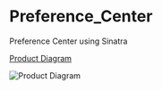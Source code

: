 # Preference_Center
Preference Center using Sinatra 

<a href="https://sendgrid.com" target="_blank">Product Diagram</a>

![Product Diagram](https://marketing-image-production.s3.amazonaws.com/uploads/91600c8dc918e70cd1cb3acb45f355685181829ab86e1a7060010fd667930941262d2a3586eefe58c57c75bc7213506fd24863a57d4800fb97ca86f9259f33c8.jpeg)
